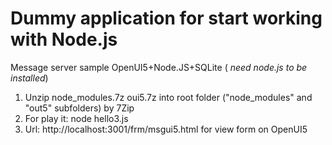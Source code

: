 # Dummy application for start working with Node.js
Message server sample OpenUI5+Node.JS+SQLite ( *need node.js to be installed*)

1. Unzip node_modules.7z oui5.7z into root folder ("node_modules" and "out5" subfolders) by 7Zip
2. For play it: node hello3.js  
3. Url: http://localhost:3001/frm/msgui5.html for view form on OpenUI5
